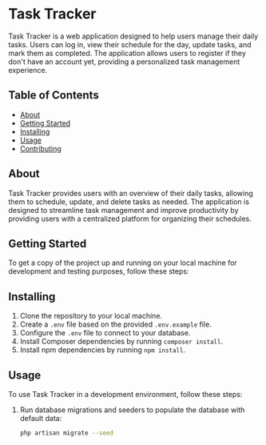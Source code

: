 # Task Tracker

Task Tracker is a web application designed to help users manage their daily tasks. Users can log in, view their schedule for the day, update tasks, and mark them as completed. The application allows users to register if they don't have an account yet, providing a personalized task management experience.

## Table of Contents

-   [About](#about)
-   [Getting Started](#getting-started)
-   [Installing](#installing)
-   [Usage](#usage)
-   [Contributing](#contributing)

## About

Task Tracker provides users with an overview of their daily tasks, allowing them to schedule, update, and delete tasks as needed. The application is designed to streamline task management and improve productivity by providing users with a centralized platform for organizing their schedules.

## Getting Started

To get a copy of the project up and running on your local machine for development and testing purposes, follow these steps:

## Installing

1. Clone the repository to your local machine.
2. Create a `.env` file based on the provided `.env.example` file.
3. Configure the `.env` file to connect to your database.
4. Install Composer dependencies by running `composer install`.
5. Install npm dependencies by running `npm install`.

## Usage

To use Task Tracker in a development environment, follow these steps:

1. Run database migrations and seeders to populate the database with default data:
    ```bash
    php artisan migrate --seed
    ```
